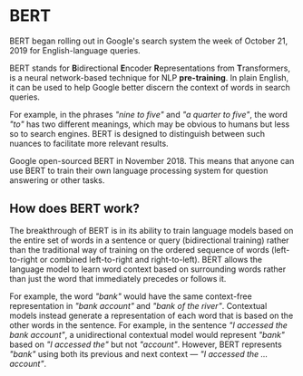 # BERT

BERT began rolling out in Google's search system the week of October 21, 2019 for English-language queries.

BERT stands for **B**idirectional **E**ncoder **R**epresentations from **T**ransformers, is a neural network-based technique for NLP **pre-training**.
In plain English, it can be used to help Google better discern the context of words in search queries.

For example, in the phrases *"nine to five"* and *"a quarter to five"*, the word *"to"* has two different meanings, which may be obvious to humans but less so to search engines. BERT is designed to distinguish between such nuances to facilitate more relevant results.

Google open-sourced BERT in November 2018.
This means that anyone can use BERT to train their own language processing system for question answering or other tasks.

## How does BERT work?

The breakthrough of BERT is in its ability to train language models based on the entire set of words in a sentence or query (bidirectional training) rather than the traditional way of training on the ordered sequence of words (left-to-right or combined left-to-right and right-to-left).
BERT allows the language model to learn word context based on surrounding words rather than just the word that immediately precedes or follows it.

For example, the word *"bank"* would have the same context-free representation in *"bank account"* and *"bank of the river"*. Contextual models instead generate a representation of each word that is based on the other words in the sentence. For example, in the sentence *"I accessed the bank account"*, a unidirectional contextual model would represent *"bank"* based on *"I accessed the"* but not *"account"*. However, BERT represents *"bank"* using both its previous and next context — *"I accessed the ... account"*.